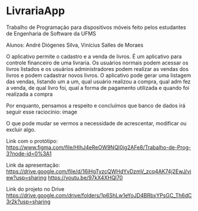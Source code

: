 # LivrariaApp

Trabalho de Programação para dispositivos móveis feito pelos estudantes de Engenharia de Software da UFMS

Alunos: André Diógenes Silva, Vinícius Salles de Moraes

O aplicativo permite o cadastro e a venda de livros. É um aplicativo para controle financeiro de uma livraria. Os usuários normais podem acessar os livros listados e os usuários administradores podem realizar as vendas dos livros e podem cadastrar novos livros. O aplicativo pode gerar uma listagem das vendas, listando um a um, qual usuário realizou a compra, qual adm fez a venda, de qual livro foi, qual a forma de pagamento utilizada e quando foi realizada a compra

Por enquanto, pensamos a respeito e concluímos que banco de dados irá seguir esse raciocínio: image

O que pode mudar se vermos a necessidade de acrescentar, modificar ou excluir algo.

Link com o protótipo: https://www.figma.com/file/HIhJ4eReOW9NQI0ig2AFe8/Trabalho-de-Prog-3?node-id=0%3A1

Link da apresentação: 
https://drive.google.com/file/d/16iHgTyzcQWHdYvDzmV_zcq4AK74j2EwJ/view?usp=sharing
https://youtu.be/97kX4XHQl70

Link do projeto no Drive
https://drive.google.com/drive/folders/1p6ShLw1eYoJD4BRbxYPsGC_Th6dC3r2k?usp=sharing
